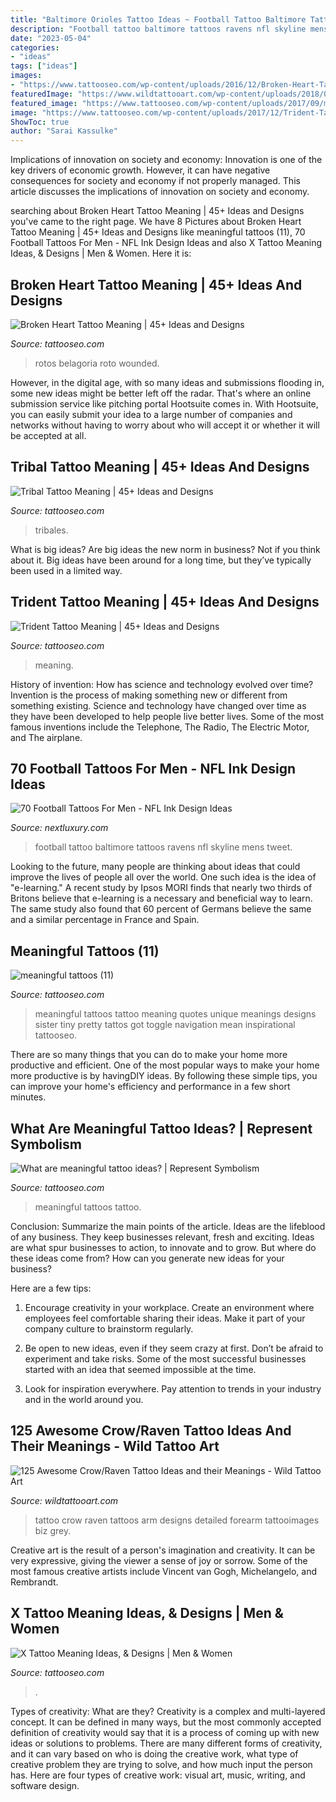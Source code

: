 ```yaml
---
title: "Baltimore Orioles Tattoo Ideas ~ Football Tattoo Baltimore Tattoos Ravens Nfl Skyline Mens Tweet"
description: "Football tattoo baltimore tattoos ravens nfl skyline mens tweet"
date: "2023-05-04"
categories:
- "ideas"
tags: ["ideas"]
images:
- "https://www.tattooseo.com/wp-content/uploads/2016/12/Broken-Heart-Tattoos-9.jpg"
featuredImage: "https://www.wildtattooart.com/wp-content/uploads/2018/03/crow-tattoos-11031837.jpg"
featured_image: "https://www.tattooseo.com/wp-content/uploads/2017/09/meaningful-tattoos-11.jpg"
image: "https://www.tattooseo.com/wp-content/uploads/2017/12/Trident-Tattoo-42.jpg"
ShowToc: true
author: "Sarai Kassulke"
---
```



Implications of innovation on society and economy:
Innovation is one of the key drivers of economic growth. However, it can have negative consequences for society and economy if not properly managed. This article discusses the implications of innovation on society and economy.

	

		
searching about Broken Heart Tattoo Meaning | 45+ Ideas and Designs you've came to the right page. We have 8 Pictures about Broken Heart Tattoo Meaning | 45+ Ideas and Designs like meaningful tattoos (11), 70 Football Tattoos For Men - NFL Ink Design Ideas and also X Tattoo Meaning Ideas, &amp; Designs | Men &amp; Women. Here it is:
		
    
## Broken Heart Tattoo Meaning | 45+ Ideas And Designs

<img loading=lazy src="https://www.tattooseo.com/wp-content/uploads/2016/12/Broken-Heart-Tattoos-9.jpg" onerror="this.onerror=null;this.src='https://tse2.mm.bing.net/th?id=OIP.KttAS-9fdE8z-QzwdEyx2QAAAA&amp;pid=15.1';" alt="Broken Heart Tattoo Meaning | 45+ Ideas and Designs">

_Source: tattooseo.com_

>rotos belagoria roto wounded. 

	

However, in the digital age, with so many ideas and submissions flooding in, some new ideas might be better left off the radar. That's where an online submission service like pitching portal Hootsuite comes in. With Hootsuite, you can easily submit your idea to a large number of companies and networks without having to worry about who will accept it or whether it will be accepted at all.

    
## Tribal Tattoo Meaning | 45+ Ideas And Designs

<img loading=lazy src="https://www.tattooseo.com/wp-content/uploads/2013/11/Tribal-Tattoo-Meanings-11.jpg" onerror="this.onerror=null;this.src='https://tse1.mm.bing.net/th?id=OIP.uUv5oJRobBqXIxL4e_zLfgAAAA&amp;pid=15.1';" alt="Tribal Tattoo Meaning | 45+ Ideas and Designs">

_Source: tattooseo.com_

>tribales. 

	

What is big ideas?
Are big ideas the new norm in business? Not if you think about it. Big ideas have been around for a long time, but they’ve typically been used in a limited way.

    
## Trident Tattoo Meaning | 45+ Ideas And Designs

<img loading=lazy src="https://www.tattooseo.com/wp-content/uploads/2017/12/Trident-Tattoo-42.jpg" onerror="this.onerror=null;this.src='https://tse1.mm.bing.net/th?id=OIP.bS5qrH2ThAfM2L4HQmwvcgAAAA&amp;pid=15.1';" alt="Trident Tattoo Meaning | 45+ Ideas and Designs">

_Source: tattooseo.com_

>meaning. 

	

History of invention: How has science and technology evolved over time?
Invention is the process of making something new or different from something existing. Science and technology have changed over time as they have been developed to help people live better lives. Some of the most famous inventions include the Telephone, The Radio, The Electric Motor, and The airplane.

    
## 70 Football Tattoos For Men - NFL Ink Design Ideas

<img loading=lazy src="http://nextluxury.com/wp-content/uploads/mens-upper-back-skyline-baltimore-ravens-football-nfl-tattoo.jpg" onerror="this.onerror=null;this.src='https://tse2.mm.bing.net/th?id=OIP.TvnZntz0MX4kNuPKGleEOAHaFr&amp;pid=15.1';" alt="70 Football Tattoos For Men - NFL Ink Design Ideas">

_Source: nextluxury.com_

>football tattoo baltimore tattoos ravens nfl skyline mens tweet. 

	

Looking to the future, many people are thinking about ideas that could improve the lives of people all over the world. One such idea is the idea of "e-learning." A recent study by Ipsos MORI finds that nearly two thirds of Britons believe that e-learning is a necessary and beneficial way to learn. The same study also found that 60 percent of Germans believe the same and a similar percentage in France and Spain. 

    
## Meaningful Tattoos (11)

<img loading=lazy src="https://www.tattooseo.com/wp-content/uploads/2017/09/meaningful-tattoos-11.jpg" onerror="this.onerror=null;this.src='https://tse2.mm.bing.net/th?id=OIP.EkD3fjqH-Liigwe2aqcV7gHaNK&amp;pid=15.1';" alt="meaningful tattoos (11)">

_Source: tattooseo.com_

>meaningful tattoos tattoo meaning quotes unique meanings designs sister tiny pretty tattos got toggle navigation mean inspirational tattooseo. 

	

There are so many things that you can do to make your home more productive and efficient. One of the most popular ways to make your home more productive is by havingDIY ideas. By following these simple tips, you can improve your home's efficiency and performance in a few short minutes.

    
## What Are Meaningful Tattoo Ideas? | Represent Symbolism

<img loading=lazy src="https://www.tattooseo.com/wp-content/uploads/2017/09/meaningful-tattoos-25.jpg" onerror="this.onerror=null;this.src='https://tse3.mm.bing.net/th?id=OIP.WnvUM1sq_GmzI3dyCYphUwHaHa&amp;pid=15.1';" alt="What are meaningful tattoo ideas? | Represent Symbolism">

_Source: tattooseo.com_

>meaningful tattoos tattoo. 

	

Conclusion: Summarize the main points of the article.
Ideas are the lifeblood of any business. They keep businesses relevant, fresh and exciting. Ideas are what spur businesses to action, to innovate and to grow.
But where do these ideas come from? How can you generate new ideas for your business?

Here are a few tips:

1. Encourage creativity in your workplace. Create an environment where employees feel comfortable sharing their ideas. Make it part of your company culture to brainstorm regularly.

2. Be open to new ideas, even if they seem crazy at first. Don’t be afraid to experiment and take risks. Some of the most successful businesses started with an idea that seemed impossible at the time.

3. Look for inspiration everywhere. Pay attention to trends in your industry and in the world around you.

    
## 125 Awesome Crow/Raven Tattoo Ideas And Their Meanings - Wild Tattoo Art

<img loading=lazy src="https://www.wildtattooart.com/wp-content/uploads/2018/03/crow-tattoos-11031837.jpg" onerror="this.onerror=null;this.src='https://tse3.mm.bing.net/th?id=OIP.NWnrYus98dWs0z063SzwUwHaHa&amp;pid=15.1';" alt="125 Awesome Crow/Raven Tattoo Ideas and their Meanings - Wild Tattoo Art">

_Source: wildtattooart.com_

>tattoo crow raven tattoos arm designs detailed forearm tattooimages biz grey. 

	

Creative art is the result of a person's imagination and creativity. It can be very expressive, giving the viewer a sense of joy or sorrow. Some of the most famous creative artists include Vincent van Gogh, Michelangelo, and Rembrandt.

    
## X Tattoo Meaning Ideas, &amp; Designs | Men &amp; Women

<img loading=lazy src="https://www.tattooseo.com/wp-content/uploads/2017/03/X-Tattoo-Meaning-15.jpg" onerror="this.onerror=null;this.src='https://tse1.mm.bing.net/th?id=OIP.9Rt399AK_V6gtbR5JbYVIwAAAA&amp;pid=15.1';" alt="X Tattoo Meaning Ideas, &amp; Designs | Men &amp; Women">

_Source: tattooseo.com_

>. 

	

Types of creativity: What are they?
Creativity is a complex and multi-layered concept. It can be defined in many ways, but the most commonly accepted definition of creativity would say that it is a process of coming up with new ideas or solutions to problems. There are many different forms of creativity, and it can vary based on who is doing the creative work, what type of creative problem they are trying to solve, and how much input the person has. Here are four types of creative work: visual art, music, writing, and software design.

